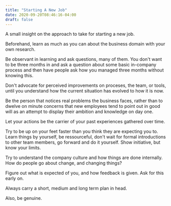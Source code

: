 ```yaml
---
title: "Starting A New Job"
date: 2020-09-20T08:46:16-04:00
draft: false
---
```


A small insight on the approach to take for starting a new job.  

Beforehand, learn as much as you can about the business domain with your own research.  

Be observant in learning and ask questions, many of them. You don't want to be three months in and ask a question about some basic in-company process and then have people ask how you managed three months without knowing this.  

Don't advocate for perceived improvements on proceses, the team, or tools, until you understand how the current situation has evolved to how it is now.  

Be the person that notices real problems the business faces, rather than to dwelve on minute concerns that new employees tend to point out in good will as an attempt to display their ambition and knowledge on day one.  

Let your actions be the carrier of your past experiences gathered over time.  

Try to be up on your feet faster than you think they are expecting you to. Learn things by yourself, be ressourceful, don't wait for formal introductions to other team members, go forward and do it yourself. Show initiative, but know your limits. 

Try to understand the company culture and how things are done internally. How do people go about change, and changing things? 

Figure out what is expected of you, and how feedback is given. Ask for this early on.  

Always carry a short, medium and long term plan in head.

Also, be genuine. 
